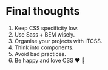 # Final thoughts

1. Keep CSS specificity low.
2. Use Sass + BEM wisely.
3. Organise your projects with ITCSS.
4. Think into components.
5. Avoid bad practices.
6. Be happy and love CSS ❤️ 🎨
